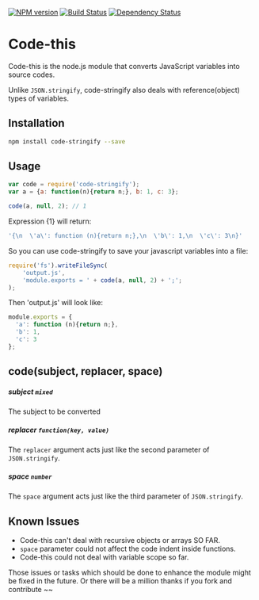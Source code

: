 [![NPM version](https://badge.fury.io/js/code-stringify.png)](http://badge.fury.io/js/code-stringify)
[![Build Status](https://travis-ci.org/kaelzhang/node-code-stringify.png?branch=master)](https://travis-ci.org/kaelzhang/node-code-stringify)
[![Dependency Status](https://gemnasium.com/kaelzhang/node-code-stringify.png)](https://gemnasium.com/kaelzhang/node-code-stringify)

# Code-this

Code-this is the node.js module that converts JavaScript variables into source codes.

Unlike `JSON.stringify`, code-stringify also deals with reference(object) types of variables.

## Installation

```sh
npm install code-stringify --save
```

## Usage

```js
var code = require('code-stringify');
var a = {a: function(n){return n;}, b: 1, c: 3};

code(a, null, 2); // 1
```

Expression {1} will return:

```js
'{\n  \'a\': function (n){return n;},\n  \'b\': 1,\n  \'c\': 3\n}'
```

So you can use code-stringify to save your javascript variables into a file:

```js
require('fs').writeFileSync(
	'output.js',
	'module.exports = ' + code(a, null, 2) + ';';
);
```

Then 'output.js' will look like:

```js
module.exports = {
  'a': function (n){return n;},
  'b': 1,
  'c': 3
};
```

## code(subject, replacer, space)

##### subject `mixed`

The subject to be converted

##### replacer `function(key, value)`

The `replacer` argument acts just like the second parameter of `JSON.stringify`.

##### space `number`

The `space` argument acts just like the third parameter of `JSON.stringify`.


## Known Issues

- Code-this can't deal with recursive objects or arrays SO FAR.
- `space` parameter could not affect the code indent inside functions.
- Code-this could not deal with variable scope so far.

Those issues or tasks which should be done to enhance the module might be fixed in the future. Or there will be a million thanks if you fork and contribute ~~
